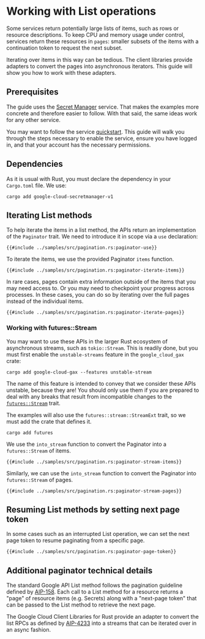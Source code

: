 <!-- 
Copyright 2025 Google LLC

Licensed under the Apache License, Version 2.0 (the "License");
you may not use this file except in compliance with the License.
You may obtain a copy of the License at

    https://www.apache.org/licenses/LICENSE-2.0

Unless required by applicable law or agreed to in writing, software
distributed under the License is distributed on an "AS IS" BASIS,
WITHOUT WARRANTIES OR CONDITIONS OF ANY KIND, either express or implied.
See the License for the specific language governing permissions and
limitations under the License.
-->

# Working with List operations

Some services return potentially large lists of items, such as rows or resource
descriptions. To keep CPU and memory usage under control, services return these
resources in `pages`: smaller subsets of the items with a continuation token to
request the next subset.

Iterating over items in this way can be tedious. The client libraries provide
adapters to convert the pages into asynchronous iterators. This guide will show
you how to work with these adapters.

## Prerequisites

The guide uses the [Secret Manager] service. That makes the examples more
concrete and therefore easier to follow. With that said, the same ideas work for
any other service.

You may want to follow the service [quickstart]. This guide will walk you
through the steps necessary to enable the service, ensure you have logged in,
and that your account has the necessary permissions.

## Dependencies

As it is usual with Rust, you must declare the dependency in your `Cargo.toml`
file. We use:

```shell
cargo add google-cloud-secretmanager-v1
```

## Iterating List methods

To help iterate the items in a list method, the APIs return an implementation of
the `Paginator` trait. We need to introduce it in scope via a `use` declaration:

```rust,ignore
{{#include ../samples/src/pagination.rs:paginator-use}}
```

To iterate the items, we use the provided Paginator `items` function.

```rust,ignore
{{#include ../samples/src/pagination.rs:paginator-iterate-items}}
```

In rare cases, pages contain extra information outside of the items that you may
need access to. Or you may need to checkpoint your progress across processes. In
these cases, you can do so by iterating over the full pages instead of the
individual items.

```rust,ignore
{{#include ../samples/src/pagination.rs:paginator-iterate-pages}}
```

### Working with futures::Stream

You may want to use these APIs in the larger Rust ecosystem of asynchronous
streams, such as `tokio::Stream`. This is readily done, but you must first
enable the `unstable-streams` feature in the `google_cloud_gax` crate:

```shell
cargo add google-cloud-gax --features unstable-stream
```

The name of this feature is intended to convey that we consider these APIs
unstable, because they are! You should only use them if you are prepared to deal
with any breaks that result from incompatible changes to the
[`futures::Stream`][future-stub] trait.

The examples will also use the `futures::stream::StreamExt` trait, so we must
add the crate that defines it.

```shell
cargo add futures
```

We use the `into_stream` function to convert the Paginator into a
`futures::Stream` of items.

```rust,ignore
{{#include ../samples/src/pagination.rs:paginator-stream-items}}
```

Similarly, we can use the `into_stream` function to convert the Paginator into
`futures::Stream` of pages.

```rust,ignore
{{#include ../samples/src/pagination.rs:paginator-stream-pages}}
```

## Resuming List methods by setting next page token

In some cases such as an interrupted List operation, we can set the next page
token to resume paginating from a specific page.

```rust,ignore
{{#include ../samples/src/pagination.rs:paginator-page-token}}
```

## Additional paginator technical details

The standard Google API List method follows the pagination guideline defined by
[AIP-158]. Each call to a List method for a resource returns a "page" of
resource items (e.g. Secrets) along with a "next-page token" that can be passed
to the List method to retrieve the next page.

The Google Cloud Client Libraries for Rust provide an adapter to convert the
list RPCs as defined by [AIP-4233] into a streams that can be iterated over in
an async fashion.

[aip-158]: https://google.aip.dev/158
[aip-4233]: https://google.aip.dev/client-libraries/4233
[future-stub]: https://docs.rs/futures/latest/futures/stream/
[quickstart]: https://cloud.google.com/secret-manager/docs/quickstart
[secret manager]: https://cloud.google.com/secret-manager
